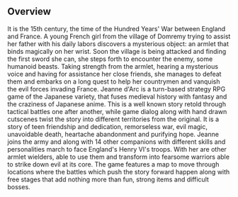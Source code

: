 ## Overview

It is the 15th century, the time of the Hundred Years' War between England and France. A young French girl from the village of Domremy trying to assist her father with his daily labors discovers a mysterious object: an armlet that binds magically on her wrist. Soon the village is being attacked and finding the first sword she can, she steps forth to encounter the enemy, some humanoid beasts. Taking strength from the armlet, hearing a mysterious voice and having for assistance her close friends, she manages to defeat them and embarks on a long quest to help her countrymen and vanquish the evil forces invading France. Jeanne d'Arc is a turn-based strategy RPG game of the Japanese variety, that fuses medieval history with fantasy and the craziness of Japanese anime. This is a well known story retold through tactical battles one after another, while game dialog along with hand drawn cutscenes twist the story into different territories from the original. It is a story of teen friendship and dedication, remorseless war, evil magic, unavoidable death, heartache abandonment and purifying hope. Jeanne joins the army and along with 14 other companions with different skills and personalities march to face England's Henry VI's troops. With her are other armlet wielders, able to use them and transform into fearsome warriors able to strike down evil at its core. The game features a map to move through locations where the battles which push the story forward happen along with free stages that add nothing more than fun, strong items and difficult bosses.
